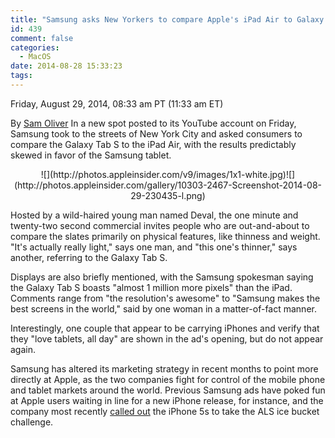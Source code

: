 ```yaml
---
title: "Samsung asks New Yorkers to compare Apple's iPad Air to Galaxy Tab S in new ad"
id: 439
comment: false
categories:
  - MacOS
date: 2014-08-28 15:33:23
tags:
---
```


<div readability="48">

 Friday, August 29, 2014, 08:33 am PT (11:33 am ET) 

 By [Sam Oliver](mailto:news@appleinsider.com)
<span>In a new spot posted to its YouTube account on Friday, Samsung took to the streets of New York City and asked consumers to compare the Galaxy Tab S to the iPad Air, with the results predictably skewed in favor of the Samsung tablet.

</span>

<div align="center">
<div>![](http://photos.appleinsider.com/v9/images/1x1-white.jpg)<noscript>![](http://photos.appleinsider.com/gallery/10303-2467-Screenshot-2014-08-29-230435-l.png)</noscript></div>

<span></span></div>

Hosted by a wild-haired young man named Deval, the one minute and twenty-two second commercial invites people who are out-and-about to compare the slates primarily on physical features, like thinness and weight. "It's actually really light," says one man, and "this one's thinner," says another, referring to the Galaxy Tab S.

Displays are also briefly mentioned, with the Samsung spokesman saying the Galaxy Tab S boasts "almost 1 million more pixels" than the iPad. Comments range from "the resolution's awesome" to "Samsung makes the best screens in the world," said by one woman in a matter-of-fact manner.

<div align="center"></div>

Interestingly, one couple that appear to be carrying iPhones and verify that they "love tablets, all day" are shown in the ad's opening, but do not appear again. 

Samsung has altered its marketing strategy in recent months to point more directly at Apple, as the two companies fight for control of the mobile phone and tablet markets around the world. Previous Samsung ads have poked fun at Apple users waiting in line for a new iPhone release, for instance, and the company most recently [called out](http://appleinsider.com/articles/14/08/22/samsung-ad-challenges-apples-iphone-5s-to-take-ice-bucket-challenge-) the iPhone 5s to take the ALS ice bucket challenge. 
</div>
